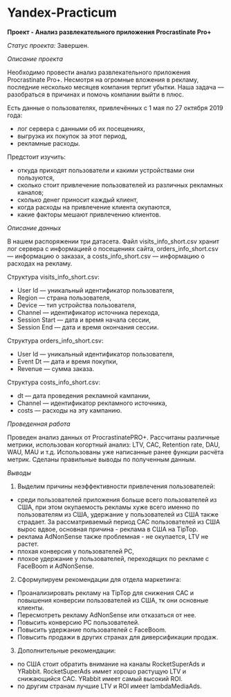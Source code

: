# Yandex-Practicum

**Проект - Анализ развлекательного приложения Procrastinate Pro+**

*Статус проекта:* Завершен.

*Описание проекта*

Необходимо провести анализ развлекательного приложения Procrastinate Pro+. Несмотря на огромные вложения в рекламу, последние несколько месяцев компания терпит убытки. Наша задача — разобраться в причинах и помочь компании выйти в плюс.

Есть данные о пользователях, привлечённых с 1 мая по 27 октября 2019 года:
- лог сервера с данными об их посещениях,
- выгрузка их покупок за этот период,
- рекламные расходы.

Предстоит изучить:
- откуда приходят пользователи и какими устройствами они пользуются,
- сколько стоит привлечение пользователей из различных рекламных каналов;
- сколько денег приносит каждый клиент,
- когда расходы на привлечение клиента окупаются,
- какие факторы мешают привлечению клиентов.

*Описание данных*

В нашем распоряжении три датасета. Файл visits_info_short.csv хранит лог сервера с информацией о посещениях сайта, orders_info_short.csv — информацию о заказах, а costs_info_short.csv — информацию о расходах на рекламу.

Структура visits_info_short.csv:
- User Id — уникальный идентификатор пользователя,
- Region — страна пользователя,
- Device — тип устройства пользователя,
- Channel — идентификатор источника перехода,
- Session Start — дата и время начала сессии,
- Session End — дата и время окончания сессии.

Структура orders_info_short.csv:
- User Id — уникальный идентификатор пользователя,
- Event Dt — дата и время покупки,
- Revenue — сумма заказа.

Структура costs_info_short.csv:
- dt — дата проведения рекламной кампании,
- Channel — идентификатор рекламного источника,
- costs — расходы на эту кампанию.

*Проведенная работа*

Проведен анализ данных от ProcrastinatePRO+. Рассчитаны различные метрики, использован когортный анализ: LTV, CAC, Retention rate, DAU, WAU, MAU и т.д. Использованы уже написанные ранее функции расчёта метрик. Сделаны правильные выводы по полученным данным.

*Выводы* 

1. Выделим причины неэффективности привлечения пользователей:

- среди пользователей приложения больше всего пользователей из США, при этом окупаемость рекламы хуже всего именно по пользователям из США, удержание у пользователей из США также страдает. За рассматриваемый период CAC пользователей из США вырос вдвое, основная причина - реклама в США на TipTop.
- реклама AdNonSense также проблемная - не окупается, LTV не растет. 
- плохая конверсия у пользователей PC, 
- плохое удержание у пользователей, переходящих по рекламе с FaceBoom и AdNonSense. 

2. Сформулируем рекомендации для отдела маркетинга:

- Проанализировать рекламу на TipTop для снижения CAC и повышения конверсии пользователей из США, тк они основные клиенты.
- Пересмотреть рекламу AdNonSense или отказаться от нее. 
- Повысить конверсию PC пользователей. 
- Повысить удержание пользователей с FaceBoom. 
- Повысить продажи в других странах для диверсификации продаж. 

3. Дополнительные рекомендации:

- по США стоит обратить внимание на каналы RocketSuperAds и YRabbit. RocketSuperAds иммет хорошо растущую LTV и снижающийся CAC. YRabbit имеет самый высокий ROI. 
- по другим странам лучшие LTV и ROI имеет lambdaMediaAds. 